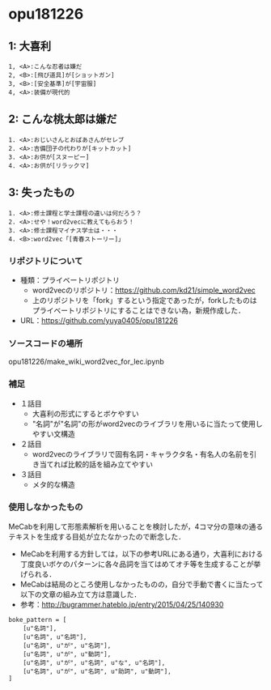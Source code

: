 # opu181226
## 1: 大喜利
```
1, <A>:こんな忍者は嫌だ
2, <B>:[飛び道具]が[ショットガン]
3, <B>:[安全基準]が[宇宙服]
4, <A>:装備が現代的
```
## 2: こんな桃太郎は嫌だ
```
1. <A>:おじいさんとおばあさんがセレブ
2. <A>:吉備団子の代わりが[キットカット]
3. <A>:お供が[スヌーピー]
4. <A>:お供が[リラックマ]
```
## 3: 失ったもの
```
1. <A>:修士課程と学士課程の違いは何だろう？
2. <A>:せや！word2vecに教えてもらおう！
3. <A>:修士課程マイナス学士は・・・
4. <B>:word2vec「[青春ストーリー]」
```
### リポジトリについて
- 種類：プライベートリポジトリ
  - word2vecのリポジトリ：https://github.com/kd21/simple_word2vec
  - 上のリポジトリを「fork」するという指定であったが，forkしたものはプライベートリポジトリにすることはできない為，新規作成した．
- URL：https://github.com/yuya0405/opu181226

### ソースコードの場所
opu181226/make_wiki_word2vec_for_lec.ipynb

### 補足
- １話目
  - 大喜利の形式にするとボケやすい
  - "名詞"が"名詞"の形がword2vecのライブラリを用いるに当たって使用しやすい文構造
- ２話目
  - word2vecのライブラリで固有名詞・キャラクタ名・有名人の名前を引き当てれば比較的話を組み立てやすい
- ３話目
  - メタ的な構造

### 使用しなかったもの
MeCabを利用して形態素解析を用いることを検討したが，4コマ分の意味の通るテキストを生成する目処が立たなかったので断念した．
- MeCabを利用する方針しては，以下の参考URLにある通り，大喜利における丁度良いボケのパターンに各々品詞を当てはめてオチ等を生成することが挙げられる．
- MeCabは結局のところ使用しなかったものの，自分で手動で書くに当たって以下の文章の組み立て方は意識した．
- 参考：http://bugrammer.hateblo.jp/entry/2015/04/25/140930
```
boke_pattern = [
    [u"名詞"],
    [u"名詞", u"名詞"],
    [u"名詞", u"が", u"名詞"],
    [u"名詞", u"が", u"動詞"],
    [u"名詞", u"が", u"名詞", u"な", u"名詞"],
    [u"名詞", u"が", u"名詞", u"助詞", u"動詞"],
]
```
